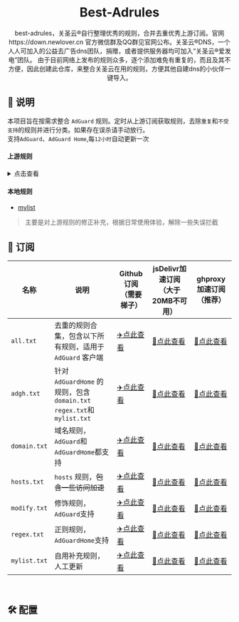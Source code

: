 <div align="center">
<h1>Best-Adrules</h1>
  <p>
    best-adrules，关圣云®自行整理优秀的规则，合并去重优秀上游订阅。官网https://down.newlover.cn 官方微信群及QQ群见官网公布。关圣云®DNS，一个人人可加入的公益去广告dns团队，捐赠，或者提供服务器均可加入“关圣云®爱发电”团队。 由于目前网络上发布的规则众多，逐个添加难免有重复的，而且及其不方便，因此创建此仓库，来整合关圣云在用的规则，方便其他自建dns的小伙伴一键导入。 
</p>
</div>


<h2 id="a">📔 说明</h2>

本项目旨在按需求整合 `AdGuard` 规则。定时从上游订阅获取规则，去除`重复`和`不受支持`的规则并进行分类。如果存在误杀请手动放行。  
支持`AdGuard`、`AdGuard Home`,每`12小时`自动更新一次   

#### 上游规则

<details>
<summary>点击查看</summary>
<ul>
    <li><a href="https://github.com/durablenapkin/scamblocklist">Scam Blocklist</a></li>
    <li><a href="https://someonewhocares.org/hosts/zero/hosts">Dan Pollock's List</a></li>
    <li><a href="https://cdn.jsdelivr.net/gh/AdguardTeam/FiltersRegistry/filters/filter_15_DnsFilter/filter.txt">AdGuard DNS filter</a></li>
    <li><a href="https://pgl.yoyo.org/adservers/serverlist.php?hostformat=adblockplus&showintro=1&mimetype=plaintext">Peter Lowe's List</a></li>
    <li><a href="https://abp.oisd.nl/basic/">OISD Blocklist Basic</a></li>
    <li><a href="https://adaway.org/hosts.txt">AdAway Default Blocklist</a></li>
    <li><a href="https://github.com/crazy-max/WindowsSpyBlocker">WindowsSpyBlocker</a></li>
    <li><a href="https://github.com/o0HalfLife0o/list">HalfLife（pc）</a></li>
    <li><a href="https://github.com/banbendalao/ADgk">Adgk</a></li>
    <li><a href="https://github.com/VeleSila/yhosts">yhosts</a></li>
    <li><a href="https://github.com/jdlingyu/ad-wars">ad-wars</a></li> 
    <li><a href="https://gitlab.com/quidsup/notrack-blocklists">NoTrack Tracker Blocklist</a></li> 
    <li><a href="https://gitlab.com/cats-team/adrules/">AdRules(AdGuard Full List)</a></li>
    <li><a href="https://raw.githubusercontent.com/AdguardTeam/FiltersRegistry/master/filters/filter_2_Base/filter.txt">AdGuard Base</a></li>
    # 自用添加↓
    <li><a href="https://anti-ad.net/easylist.txt">anti-AD</a></li>
    <li><a href="https://raw.githubusercontent.com/AdguardTeam/cname-trackers/master/combined_disguised_trackers.txt">AdGuard CNAME 伪装跟踪器列表</a></li>
    <li><a href="https://adguardteam.github.io/AdGuardSDNSFilter/Filters/filter.txt">AdGuard DNS filter</a></li>
    <li><a href="https://raw.githubusercontent.com/Crystal-RainSlide/AdditionalFiltersCN/master/CN.txt">AdditionalFiltersCN</a></li>
    <li><a href="https://raw.githubusercontent.com/banbendalao/ADgk/master/ADgk.txt">ADgk 移动广告规则</a></li>
    <li><a href="https://raw.githubusercontent.com/xinggsf/Adblock-Plus-Rule/master/rule.txt">乘风 广告过滤规则</a></li>
    <li><a href="https://raw.githubusercontent.com/xinggsf/Adblock-Plus-Rule/master/mv.txt">乘风 视频过滤规则</a></li>
    <li><a href="https://raw.githubusercontent.com/o0HalfLife0o/list/master/ad.txt"> HalfLife_合并自乘风视频广告过滤规则、EasylistChina、EasylistLite、CJX'sAnnoyance</a></li>
    <li><a href="https://adaway.org/hosts.txt">AdAway 官方的去广告 Host 规则</a></li>
    <li><a href="https://easylist-downloads.adblockplus.org/antiadblockfilters.txt">去除禁止广告拦截提示规则</a></li>
    <li><a href="https://raw.githubusercontent.com/VeleSila/yhosts/master/hosts.txt">Yhosts规则</a></li>
    <li><a href="https://raw.githubusercontent.com/Cats-Team/AdRules/main/dns.txt">杏稍AdRules DNS List</a></li>
    <li><a href="https://cdn.jsdelivr.net/gh/blackmatrix7/ios_rule_script@master/rule/AdGuard/Advertising/Advertising.txt">AdGuard_blackmatrix7合并</a></li>
    <li><a href="https://raw.githubusercontent.com/zsakvo/AdGuard-Custom-Rule/master/rule/zhihu.txt">知乎 普通版</a></li>
    <li><a href="https://github.com/217heidai/adblockfilters">217heidai/adblockfilters去重合并(比较大)</a></li>
    <li><a href="https://raw.githubusercontents.com/timlu85/AdGuard-Home_Youtube-Adfilter/master/Youtube-Adfilter-Web.txt">Youtube-Adfilter-Web</a></li>
    <li><a href="https://raw.githubusercontents.com/91ajames/ublock-filters-ulist-youtube/main/blocklist.txt">ublock-filters-ulist-youtube</a></li>
    # KoolProxy规则
    <li><a href="https://raw.iqiq.io/ilxp/koolproxy/master/rules/koolproxy.txt">静态规则</a></li>
    <li><a href="https://raw.iqiq.io/ilxp/koolproxy/master/rules/daily.txt">每日规则</a></li>
    <li><a href="https://raw.iqiq.io/ilxp/koolproxy/master/rules/steven.txt">StevenBlack规则</a></li>
    # uBlock内置规则
    <li><a href="https://cdn.jsdelivr.net/gh/uBlockOrigin/uAssetsCDN@main/filters/filters.txt">uBlock filters</a></li>
    <li><a href="https://ublockorigin.pages.dev/filters/badware.txt">uBlock filters – Badware risks</a></li>
    <li><a href="https://gitcdn.link/cdn/uBlockOrigin/uAssetsCDN/main/filters/privacy.txt">uBlock filters – Privacy</a></li>
    <li><a href="https://ublockorigin.github.io/uAssets/filters/quick-fixes.txt">uBlock filters – Quick fixes</a></li>
    <li><a href="https://cdn.statically.io/gh/uBlockOrigin/uAssetsCDN/main/filters/resource-abuse.txt">uBlock filters – Resource abuse</a></li>
    <li><a href="https://gitcdn.link/cdn/uBlockOrigin/uAssetsCDN/main/filters/unbreak.txt">uBlock filters – Unbreak</a></li>
    <li><a href="https://filters.adtidy.org/extension/ublock/filters/11.txt">AdGuard Mobile Ads移动设备</a></li>
</ul>
</details>

#### 本地规则

- [mylist](#)
> 主要是对上游规则的修正补充，根据日常使用体验，解除一些失误拦截

<h2 id="b">🎯 订阅</h2>

| 名称           | 说明                                                | Github订阅（需要梯子）                                                                        | jsDelivr加速订阅（大于20MB不可用）                                                                        |ghproxy加速订阅 （推荐）                                                                       |
|--------------|---------------------------------------------------|-------------------------------------------------------------------------------------|-------------------------------------------------------------------------------------|-------------------------------------------------------------------------------------|
| `all.txt`    | 去重的规则合集，包含以下所有规则，适用于 `AdGuard` 客户端                | [✈️点此查看](https://raw.githubusercontent.com/guandasheng/best-adrules/main/rule/all.txt)      | [🚀点此查看](https://cdn.jsdelivr.net/gh/guandasheng/best-adrules@main/rule/all.txt)    |[🚀点此查看](https://mirror.ghproxy.com/https://raw.githubusercontent.com/guandasheng/best-adrules/main/rule/all.txt)   |
| `adgh.txt`   | 针对 `AdGuardHome` 的规则，包含 `domain.txt` `regex.txt`和`mylist.txt` | [✈️点此查看](https://raw.githubusercontent.com/guandasheng/best-adrules/main/rule/adgh.txt)   | [🚀点此查看](https://cdn.jsdelivr.net/gh/guandasheng/best-adrules@main/rule/adgh.txt)   |[🚀点此查看](https://mirror.ghproxy.com/https://raw.githubusercontent.com/guandasheng/best-adrules/main/rule/adgh.txt)    |
| `domain.txt` | 域名规则，`AdGuard`和`AdGuardHome`都支持                                       | [✈️点此查看](https://raw.githubusercontent.com/guandasheng/best-adrules/main/rule/domain.txt) | [🚀点此查看](https://cdn.jsdelivr.net/gh/guandasheng/best-adrules@main/rule/domain.txt) |[🚀点此查看](https://mirror.ghproxy.com/https://raw.githubusercontent.com/guandasheng/best-adrules/main/rule/domain.txt)    |
| `hosts.txt`  | `hosts` 规则，~~包含一些访问加速~~                           | [✈️点此查看](https://raw.githubusercontent.com/guandasheng/best-adrules/main/rule/hosts.txt)  | [🚀点此查看](https://cdn.jsdelivr.net/gh/guandasheng/best-adrules@main/rule/hosts.txt)  |[🚀点此查看](https://mirror.ghproxy.com/https://raw.githubusercontent.com/guandasheng/best-adrules/main/rule/hosts.txt)    |
| `modify.txt` | 修饰规则，`AdGuard`支持                                      | [✈️点此查看](https://raw.githubusercontent.com/guandasheng/best-adrules/main/rule/modify.txt) | [🚀点此查看](https://cdn.jsdelivr.net/gh/guandasheng/best-adrules@main/rule/modify.txt) |[🚀点此查看](https://mirror.ghproxy.com/https://raw.githubusercontent.com/guandasheng/best-adrules/main/rule/modify.txt)    |
| `regex.txt` | 正则规则，`AdGuardHome`支持                                       | [✈️点此查看](https://raw.githubusercontent.com/guandasheng/best-adrules/main/rule/regex.txt) | [🚀点此查看](https://cdn.jsdelivr.net/gh/guandasheng/best-adrules@main/rule/regex.txt) |[🚀点此查看](https://mirror.ghproxy.com/https://raw.githubusercontent.com/guandasheng/best-adrules/main/rule/regex.txt)    |
| `mylist.txt` | 自用补充规则，人工更新                                       | [✈️点此查看](https://raw.githubusercontent.com/guandasheng/best-adrules/main/rule/mylist.txt) | [🚀点此查看](https://cdn.jsdelivr.net/gh/guandasheng/best-adrules@main/rule/mylist.txt) |[🚀点此查看](https://mirror.ghproxy.com/https://raw.githubusercontent.com/guandasheng/best-adrules/main/rule/mylist.txt)    |

<br/>
<h2 id="c">🛠️ 配置</h2>

